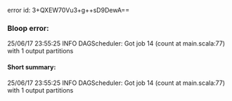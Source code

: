error id: 3+QXEW70Vu3+g++sD9DewA==
### Bloop error:

25/06/17 23:55:25 INFO DAGScheduler: Got job 14 (count at main.scala:77) with 1 output partitions
#### Short summary: 

25/06/17 23:55:25 INFO DAGScheduler: Got job 14 (count at main.scala:77) with 1 output partitions